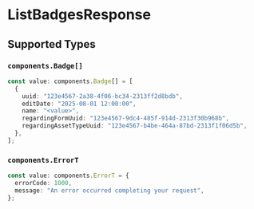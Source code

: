 # ListBadgesResponse


## Supported Types

### `components.Badge[]`

```typescript
const value: components.Badge[] = [
  {
    uuid: "123e4567-2a38-4f06-bc34-2313ff2d8bdb",
    editDate: "2025-08-01 12:00:00",
    name: "<value>",
    regardingFormUuid: "123e4567-9dc4-485f-914d-2313f30b968b",
    regardingAssetTypeUuid: "123e4567-b4be-464a-87bd-2313f1f06d5b",
  },
];
```

### `components.ErrorT`

```typescript
const value: components.ErrorT = {
  errorCode: 1000,
  message: "An error occurred completing your request",
};
```

